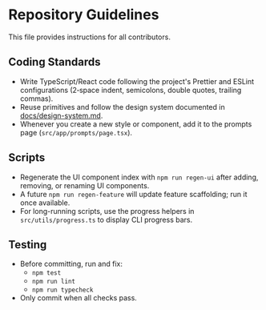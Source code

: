 # Repository Guidelines

This file provides instructions for all contributors.

## Coding Standards
- Write TypeScript/React code following the project's Prettier and ESLint configurations (2‑space indent, semicolons, double quotes, trailing commas).
- Reuse primitives and follow the design system documented in [docs/design-system.md](docs/design-system.md).
- Whenever you create a new style or component, add it to the prompts page (`src/app/prompts/page.tsx`).

## Scripts
- Regenerate the UI component index with `npm run regen-ui` after adding, removing, or renaming UI components.
- A future `npm run regen-feature` will update feature scaffolding; run it once available.
- For long-running scripts, use the progress helpers in `src/utils/progress.ts` to display CLI progress bars.

## Testing
- Before committing, run and fix:
  - `npm test`
  - `npm run lint`
  - `npm run typecheck`
- Only commit when all checks pass.

